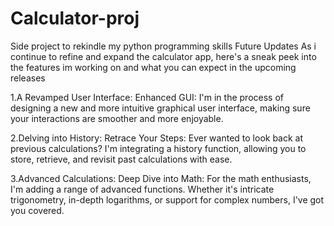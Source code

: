 # Calculator-proj
Side project to rekindle my python programming skills
Future Updates
As i continue to refine and expand the calculator app, here's a sneak peek into the features im working on and what you can expect in the upcoming releases

1.A Revamped User Interface:
Enhanced GUI: I'm in the process of designing a new and more intuitive graphical user interface, making sure your interactions are smoother and more enjoyable.

2.Delving into History:
Retrace Your Steps: Ever wanted to look back at previous calculations? I'm integrating a history function, allowing you to store, retrieve, and revisit past calculations with ease.

3.Advanced Calculations:
Deep Dive into Math: For the math enthusiasts, I'm adding a range of advanced functions. Whether it's intricate trigonometry, in-depth logarithms, or support for complex numbers, I've got you covered.
